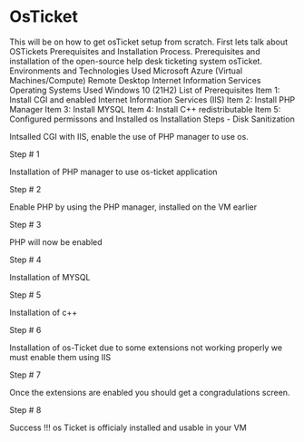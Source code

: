 # OsTicket
This will be on how to get osTicket setup from scratch. First lets talk about OSTickets Prerequisites and Installation Process.
Prerequisites and installation of the open-source help desk ticketing system osTicket.
Environments and Technologies Used
Microsoft Azure (Virtual Machines/Compute)
Remote Desktop
Internet Information Services
Operating Systems Used
Windows 10 (21H2)
List of Prerequisites
Item 1: Install CGI and enabled Internet Information Services (IIS)
Item 2: Install PHP Manager
Item 3: Install MYSQL
Item 4: Install C++ redistributable
Item 5: Configured permissons and Installed os
Installation Steps - Disk Sanitization

Intsalled CGI with IIS, enable the use of PHP manager to use os.


Step # 1

Installation of PHP manager to use os-ticket application


Step # 2

Enable PHP by using the PHP manager, installed on the VM earlier


Step # 3

PHP will now be enabled


Step # 4

Installation of MYSQL


Step # 5 

Installation of c++


Step # 6

Installation of os-Ticket due to some extensions not working properly we must enable them using IIS


Step # 7

Once the extensions are enabled you should get a congradulations screen.


Step # 8

Success !!! os Ticket is officialy installed and usable in your VM
